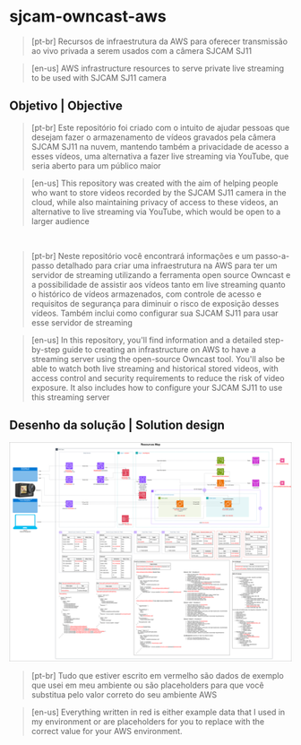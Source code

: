 # sjcam-owncast-aws
> [pt-br] Recursos de infraestrutura da AWS para oferecer transmissão ao vivo privada a serem usados com a câmera SJCAM SJ11

> [en-us] AWS infrastructure resources to serve private live streaming to be used with SJCAM SJ11 camera

## Objetivo | Objective
> [pt-br] Este repositório foi criado com o intuito de ajudar pessoas que desejam fazer o armazenamento de vídeos gravados pela câmera SJCAM SJ11 na nuvem, mantendo também a privacidade de acesso a esses vídeos, uma alternativa a fazer live streaming via YouTube, que seria aberto para um público maior

> [en-us] This repository was created with the aim of helping people who want to store videos recorded by the SJCAM SJ11 camera in the cloud, while also maintaining privacy of access to these videos, an alternative to live streaming via YouTube, which would be open to a larger audience

<br/>

> [pt-br] Neste repositório você encontrará informações e um passo-a-passo detalhado para criar uma infraestrutura na AWS para ter um servidor de streaming utilizando a ferramenta open source Owncast e a possibilidade de assistir aos vídeos tanto em live streaming quanto o histórico de vídeos armazenados, com controle de acesso e requisitos de segurança para diminuir o risco de exposição desses vídeos. Também inclui como configurar sua SJCAM SJ11 para usar esse servidor de streaming

> [en-us] In this repository, you'll find information and a detailed step-by-step guide to creating an infrastructure on AWS to have a streaming server using the open-source Owncast tool. You'll also be able to watch both live streaming and historical stored videos, with access control and security requirements to reduce the risk of video exposure. It also includes how to configure your SJCAM SJ11 to use this streaming server

## Desenho da solução | Solution design
![Owncast.drawio.png](/Images/Owncast.drawio.png)

> [pt-br] Tudo que estiver escrito em vermelho são dados de exemplo que usei em meu ambiente ou são placeholders para que você substitua pelo valor correto do seu ambiente AWS

> [en-us] Everything written in red is either example data that I used in my environment or are placeholders for you to replace with the correct value for your AWS environment.